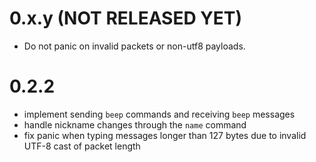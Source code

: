 # 0.x.y (NOT RELEASED YET)

- Do not panic on invalid packets or non-utf8 payloads.

# 0.2.2

- implement sending `beep` commands and receiving `beep` messages
- handle nickname changes through the `name` command
- fix panic when typing messages longer than 127 bytes due to invalid UTF-8 cast of packet length
